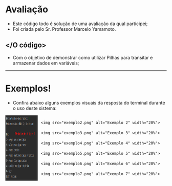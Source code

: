 # Avaliação
- Este código todo é solução de uma avaliação da qual participei;
- Foi criada pelo Sr. Professor Marcelo Yamamoto.

## </O código>
- Com o objetivo de demonstrar como utilizar Pilhas para transitar e armazenar dados em variáveis;

---

# Exemplos!
- Confira abaixo alguns exemplos visuais da resposta do terminal durante o uso deste sistema:

<div style="display: flex; flex-wrap: wrap; gap: 10px;">
   
 <img src="exemplo1.png" alt="Exemplo 1" width="20%">

    <img src="exemplo2.png" alt="Exemplo 2" width="20%">

    <img src="exemplo3.png" alt="Exemplo 3" width="20%">

    <img src="exemplo4.png" alt="Exemplo 4" width="20%">

    <img src="exemplo5.png" alt="Exemplo 5" width="20%">

    <img src="exemplo6.png" alt="Exemplo 6" width="20%">
    
    <img src="exemplo7.png" alt="Exemplo 7" width="20%">
</div>
